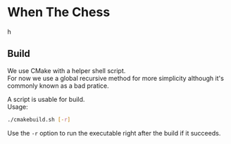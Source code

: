 # When The Chess

h

## Build
We use CMake with a helper shell script.<br>
For now we use a global recursive method for more simplicity although it's commonly known as a bad pratice.

A script is usable for build.<br>
Usage:
```bash
./cmakebuild.sh [-r]
```
Use the `-r` option to run the executable right after the build if it succeeds.

